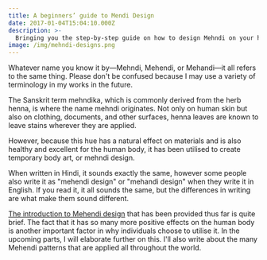 ```yaml
---
title: A beginners’ guide to Mendi Design
date: 2017-01-04T15:04:10.000Z
description: >-
  Bringing you the step-by-step guide on how to design Mehndi on your hands.
image: /img/mehndi-designs.png
---
```


Whatever name you know it by—Mehndi, Mehendi, or Mehandi—it all refers to the same thing. Please don't be confused because I may use a variety of terminology in my works in the future.

The Sanskrit term mehndika, which is commonly derived from the herb henna, is where the name mehndi originates. Not only on human skin but also on clothing, documents, and other surfaces, henna leaves are known to leave stains wherever they are applied.

However, because this hue has a natural effect on materials and is also healthy and excellent for the human body, it has been utilised to create temporary body art, or mehndi design.

When written in Hindi, it sounds exactly the same, however some people also write it as "mehendi design" or "mehandi design" when they write it in English. If you read it, it all sounds the same, but the differences in writing are what make them sound different.

[The introduction to Mehendi design](https://mehndidesign.io/) that has been provided thus far is quite brief. The fact that it has so many more positive effects on the human body is another important factor in why individuals choose to utilise it. In the upcoming parts, I will elaborate further on this. I'll also write about the many Mehendi patterns that are applied all throughout the world.

